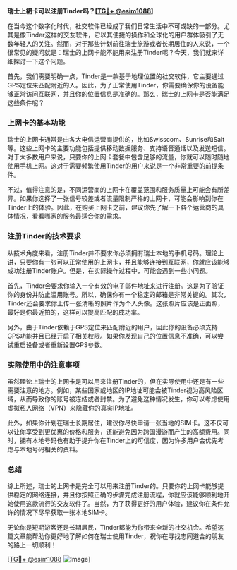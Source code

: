 **瑞士上網卡可以注册Tinder吗？[[TG💪+ @esim1088](https://t.me/s/esim1088)]**

在当今这个数字化时代，社交软件已经成了我们日常生活中不可或缺的一部分。尤其是像Tinder这样的交友软件，它以其便捷的操作和全球化的用户群体吸引了无数年轻人的关注。然而，对于那些计划前往瑞士旅游或者长期居住的人来说，一个很常见的疑问就是：瑞士的上网卡能不能用来注册Tinder呢？今天，我们就来详细探讨一下这个问题。

首先，我们需要明确一点，Tinder是一款基于地理位置的社交软件，它主要通过GPS定位来匹配附近的人。因此，为了正常使用Tinder，你需要确保你的设备能够正常访问互联网，并且你的位置信息是准确的。那么，瑞士的上网卡是否能满足这些条件呢？

### 上网卡的基本功能

瑞士的上网卡通常是由各大电信运营商提供的，比如Swisscom、Sunrise和Salt等。这些上网卡的主要功能包括提供移动数据服务、支持语音通话以及发送短信。对于大多数用户来说，只要你的上网卡套餐中包含足够的流量，你就可以随时随地使用手机上网。这对于需要频繁使用Tinder的用户来说是一个非常重要的前提条件。

不过，值得注意的是，不同运营商的上网卡在覆盖范围和服务质量上可能会有所差异。如果你选择了一张信号较差或者流量限制严格的上网卡，可能会影响到你在Tinder上的体验。因此，在购买上网卡之前，建议你先了解一下各个运营商的具体情况，看看哪家的服务最适合你的需求。

### 注册Tinder的技术要求

从技术角度来看，注册Tinder并不要求你必须拥有瑞士本地的手机号码。理论上讲，只要你有一张可以正常使用的上网卡，并且能够连接到互联网，你就应该能够成功注册Tinder账户。但是，在实际操作过程中，可能会遇到一些小问题。

首先，Tinder会要求你输入一个有效的电子邮件地址来进行注册。这是为了验证你的身份并防止滥用账号。所以，确保你有一个稳定的邮箱是非常关键的。其次，Tinder还会要求你上传一张清晰的照片作为个人头像。这张照片应该是正面照，最好是你最近拍的，这样可以提高匹配的成功率。

另外，由于Tinder依赖于GPS定位来匹配附近的用户，因此你的设备必须支持GPS功能并且已经开启了相关权限。如果你发现自己的位置信息不准确，可以尝试重启设备或者重新设置GPS参数。

### 实际使用中的注意事项

虽然理论上瑞士的上网卡是可以用来注册Tinder的，但在实际使用中还是有一些需要注意的地方。例如，某些国家或地区的IP地址可能会被Tinder视为高风险区域，从而导致你的账号被冻结或者封禁。为了避免这种情况发生，你可以考虑使用虚拟私人网络（VPN）来隐藏你的真实IP地址。

此外，如果你计划在瑞士长期居住，建议你尽快申请一张当地的SIM卡。这不仅可以让你享受到更优惠的价格和服务，还能避免因为跨国漫游而产生的高额费用。同时，拥有本地号码也有助于提升你在Tinder上的可信度，因为许多用户会优先考虑与本地号码相关的资料。

### 总结

综上所述，瑞士的上网卡是完全可以用来注册Tinder的。只要你的上网卡能够提供稳定的网络连接，并且你按照正确的步骤完成注册流程，你就应该能够顺利地开始使用这款流行的交友软件了。当然，为了获得更好的用户体验，建议你在条件允许的情况下尽早获取一张本地SIM卡。

无论你是短期游客还是长期居民，Tinder都能为你带来全新的社交机会。希望这篇文章能帮助你更好地了解如何在瑞士使用Tinder，祝你在寻找志同道合的朋友的路上一切顺利！

[[TG💪+ @esim1088](https://t.me/s/esim1088) ![Image](https://i.postimg.cc/4NQfJmqS/Snipaste-2025-05-13-00-14-12.png)]